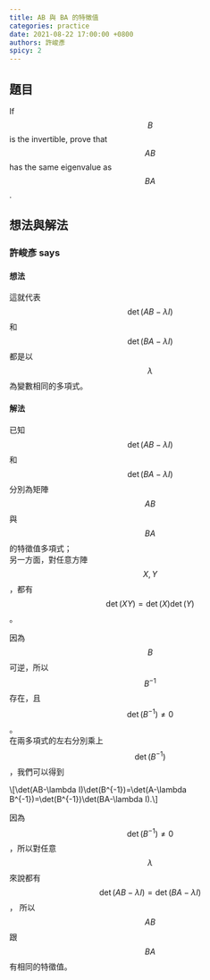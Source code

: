 ```yaml
---
title: AB 與 BA 的特徵值
categories: practice
date: 2021-08-22 17:00:00 +0800
authors: 許峻彥
spicy: 2
---
```


## 題目

If $$B$$ is the invertible, prove that $$AB$$ has the same eigenvalue as $$BA$$.  


## 想法與解法

### 許峻彥 says

#### 想法

這就代表 $$\det(AB-\lambda I)$$ 和 $$\det(BA-\lambda I)$$ 都是以 $$\lambda$$ 為變數相同的多項式。  

#### 解法

已知 $$\det(AB-\lambda I)$$ 和 $$\det(BA-\lambda I)$$ 分別為矩陣 $$AB$$ 與 $$BA$$ 的特徵值多項式；  
另一方面，對任意方陣 $$X,Y$$，都有 $$\det(XY)=\det(X)\det(Y)$$。  

因為 $$B$$ 可逆，所以 $$B^{-1}$$ 存在，且 $$\det(B^{-1})\neq 0$$。  
在兩多項式的左右分別乘上 $$\det(B^{-1})$$，我們可以得到

<div>\[\det(AB-\lambda I)\det(B^{-1})=\det(A-\lambda B^{-1})=\det(B^{-1})\det(BA-\lambda I).\]</div>  

因為 $$\det(B^{-1})\neq 0$$，所以對任意 $$\lambda$$ 來說都有 $$\det(AB-\lambda I)=\det(BA-\lambda I)$$，
所以 $$AB$$ 跟 $$BA$$ 有相同的特徵值。 